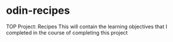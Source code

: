 # odin-recipes
TOP Project: Recipes
This will contain the learning objectives that I completed in the course of completing this project